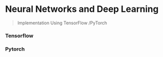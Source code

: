 # Neural Networks and Deep Learning

> Implementation Using TensorFlow /PyTorch



### Tensorflow



### Pytorch


